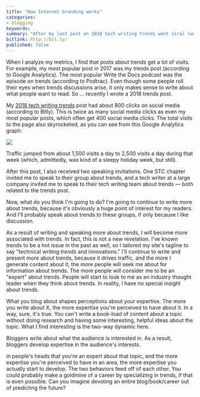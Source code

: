 ```yaml
---
title: "How Internet branding works"
categories:
- blogging
keywords:
summary: "After my last post on 2018 tech writing trends went viral (well, as viral as tech comm posts can get), it made me realize how Internet branding works. It's kind of a scary self-perpetuating model that anyone can understand and exploit."
bitlink: http://bit.ly/
published: false
---
```


When I analyze my metrics, I find that posts about trends get a lot of visits. For example, my most popular post in 2017 was my trends post (according to Google Analytics). The most popular Write the Docs podcast was the episode on trends (according to Podtrac). Even though some people roll their eyes when trends discussions arise, it only makes sense to write about what people want to read. So ... recently I wrote a 2018 trends post.

My [2018 tech writing trends](http://bit.ly/techwritingtrends2018) post had about 800 clicks on social media (according to Bitly). This is twice as many social media clicks as even my most popular posts, which often get 400 social media clicks. The total visits to the page also skyrocketed, as you can see from this Google Analytics graph:

<img src="https://idratherbewritingmedia.com/images/2018trendsanalytics.png"/>

Traffic jumped from about 1,500 visits a day to 2,500 visits a day during that week (which, admittedly, was kind of a sleepy holiday week, but still).

After this post, I also received two speaking invitations. One STC chapter invited me to speak to their group about trends, and a tech writer at a large company invited me to speak to their tech writing team about trends &mdash; both related to the trends post.

Now, what do you think I'm going to do? I'm going to continue to write more about trends, because it's obviously a huge point of interest for my readers. And I'll probably speak about trends to these groups, if only because I like discussion.

As a result of writing and speaking more about trends, I will become more associated with trends. In fact, this is not a new revelation. I've known trends to be a hot issue in the past as well, so I tailored my site's tagline to say "technical writing *trends* and innovations." I'll continue to write and present more about trends, because it drives traffic, and the more I generate content about it, the more people will seek me about for information about trends. The more people will consider me to be an "expert" about trends. People will start to look to me as an industry thought leader when they think about trends. In reality, I have no special insight about trends.

What you blog about shapes perceptions about your expertise. The more you write about X, the more expertise you're perceived to have about it. In a way, sure, it's true. You can't write a book-load of content about a topic without doing research and having some interesting, helpful ideas about the topic. What I find interesting is the two-way dynamic here.

Bloggers write about what the audience is interested in. As a result, bloggers develop expertise in the audience's interests. 


 in people's heads that you're an expert about that topic, and the more expertise you're perceived to have in an area, the more expertise you actually start to develop. The two behaviors feed off of each other. You could probably make a goldmine of a career by specializing in trends, if that is even possible. Can you imagine devoting an entire blog/book/career out of predicting the future?
